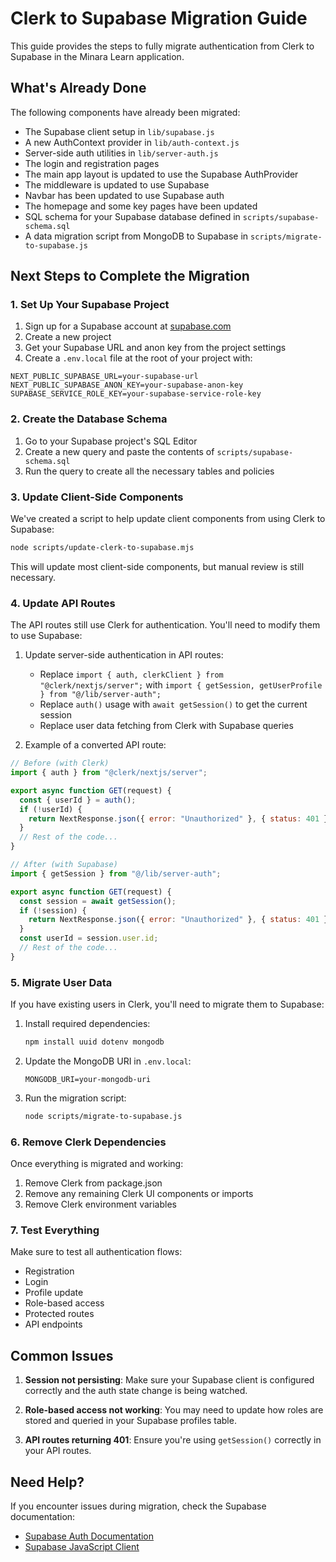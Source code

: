 # Clerk to Supabase Migration Guide

This guide provides the steps to fully migrate authentication from Clerk to Supabase in the Minara Learn application.

## What's Already Done

The following components have already been migrated:

- The Supabase client setup in `lib/supabase.js`
- A new AuthContext provider in `lib/auth-context.js`
- Server-side auth utilities in `lib/server-auth.js`
- The login and registration pages
- The main app layout is updated to use the Supabase AuthProvider
- The middleware is updated to use Supabase
- Navbar has been updated to use Supabase auth
- The homepage and some key pages have been updated
- SQL schema for your Supabase database defined in `scripts/supabase-schema.sql`
- A data migration script from MongoDB to Supabase in `scripts/migrate-to-supabase.js`

## Next Steps to Complete the Migration

### 1. Set Up Your Supabase Project

1. Sign up for a Supabase account at [supabase.com](https://supabase.com)
2. Create a new project
3. Get your Supabase URL and anon key from the project settings
4. Create a `.env.local` file at the root of your project with:

```
NEXT_PUBLIC_SUPABASE_URL=your-supabase-url
NEXT_PUBLIC_SUPABASE_ANON_KEY=your-supabase-anon-key
SUPABASE_SERVICE_ROLE_KEY=your-supabase-service-role-key
```

### 2. Create the Database Schema

1. Go to your Supabase project's SQL Editor
2. Create a new query and paste the contents of `scripts/supabase-schema.sql`
3. Run the query to create all the necessary tables and policies

### 3. Update Client-Side Components

We've created a script to help update client components from using Clerk to Supabase:

```bash
node scripts/update-clerk-to-supabase.mjs
```

This will update most client-side components, but manual review is still necessary.

### 4. Update API Routes

The API routes still use Clerk for authentication. You'll need to modify them to use Supabase:

1. Update server-side authentication in API routes:

   - Replace `import { auth, clerkClient } from "@clerk/nextjs/server";` with `import { getSession, getUserProfile } from "@/lib/server-auth";`
   - Replace `auth()` usage with `await getSession()` to get the current session
   - Replace user data fetching from Clerk with Supabase queries

2. Example of a converted API route:

```javascript
// Before (with Clerk)
import { auth } from "@clerk/nextjs/server";

export async function GET(request) {
  const { userId } = auth();
  if (!userId) {
    return NextResponse.json({ error: "Unauthorized" }, { status: 401 });
  }
  // Rest of the code...
}

// After (with Supabase)
import { getSession } from "@/lib/server-auth";

export async function GET(request) {
  const session = await getSession();
  if (!session) {
    return NextResponse.json({ error: "Unauthorized" }, { status: 401 });
  }
  const userId = session.user.id;
  // Rest of the code...
}
```

### 5. Migrate User Data

If you have existing users in Clerk, you'll need to migrate them to Supabase:

1. Install required dependencies:

   ```bash
   npm install uuid dotenv mongodb
   ```

2. Update the MongoDB URI in `.env.local`:

   ```
   MONGODB_URI=your-mongodb-uri
   ```

3. Run the migration script:
   ```bash
   node scripts/migrate-to-supabase.js
   ```

### 6. Remove Clerk Dependencies

Once everything is migrated and working:

1. Remove Clerk from package.json
2. Remove any remaining Clerk UI components or imports
3. Remove Clerk environment variables

### 7. Test Everything

Make sure to test all authentication flows:

- Registration
- Login
- Profile update
- Role-based access
- Protected routes
- API endpoints

## Common Issues

1. **Session not persisting**: Make sure your Supabase client is configured correctly and the auth state change is being watched.

2. **Role-based access not working**: You may need to update how roles are stored and queried in your Supabase profiles table.

3. **API routes returning 401**: Ensure you're using `getSession()` correctly in your API routes.

## Need Help?

If you encounter issues during migration, check the Supabase documentation:

- [Supabase Auth Documentation](https://supabase.com/docs/guides/auth)
- [Supabase JavaScript Client](https://supabase.com/docs/reference/javascript)
